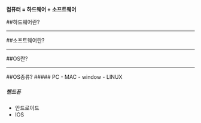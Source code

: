 <b>컴퓨터 = 하드웨어 + 소프트웨어</b>

##하드웨어란?

<hr>
##소프트웨어란?

<hr>
##OS란?

<hr>
##OS종류?
##### PC
- MAC
- window
- LINUX

##### 핸드폰
- 안드로이드
- IOS